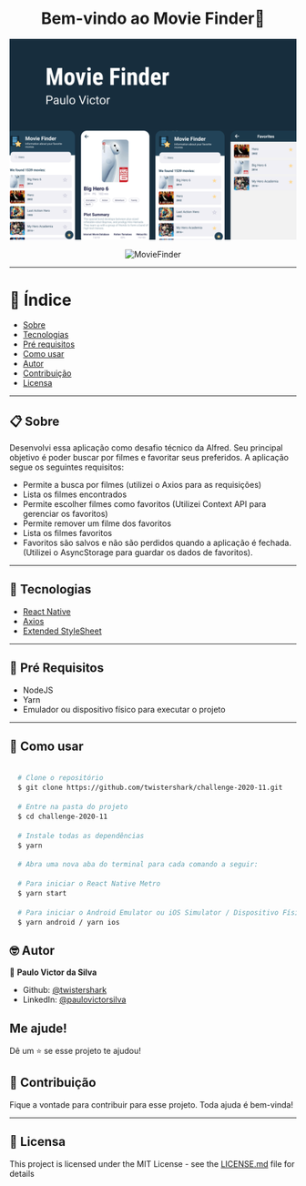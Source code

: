 <h1 align="center">Bem-vindo ao Movie Finder🎥</h1>
<p align="center">
  <img alt="Capa" src="https://github.com/twistershark/challenge-2020-11/blob/main/assets/capa.png" />
</p>


<p align="center">
  <img src="./assets/moviefinder.gif" alt="MovieFinder" width="300px">
</p>

---
# 📑 Índice

- [Sobre](#-sobre)
- [Tecnologias](#-tecnologias)
- [Pré requisitos](#-pre-requisitos)
- [Como usar](#-como-usar)
- [Autor](#-autor)
- [Contribuição](#-contribuicao)
- [Licensa](#-licensa)
---

## 📋 Sobre

Desenvolvi essa aplicação como desafio técnico da Alfred. Seu principal objetivo é poder buscar por filmes e favoritar seus preferidos. A aplicação segue os seguintes requisitos:

- Permite a busca por filmes (utilizei o Axios para as requisições)
- Lista os filmes encontrados
- Permite escolher filmes como favoritos (Utilizei Context API para gerenciar os favoritos)
- Permite remover um filme dos favoritos
- Lista os filmes favoritos
- Favoritos são salvos e não são perdidos quando a aplicação é fechada. (Utilizei o AsyncStorage para guardar os dados de favoritos).

---

## 🚀 Tecnologias

- [React Native](https://reactnative.dev/)
- [Axios](https://www.npmjs.com/package/axios)
- [Extended StyleSheet](https://github.com/vitalets/react-native-extended-stylesheet)

---

## 🔧 Pré Requisitos

- NodeJS
- Yarn
- Emulador ou dispositivo físico para executar o projeto

---
## 🌟 Como usar

```sh

  # Clone o repositório
  $ git clone https://github.com/twistershark/challenge-2020-11.git

  # Entre na pasta do projeto
  $ cd challenge-2020-11

  # Instale todas as dependências
  $ yarn

  # Abra uma nova aba do terminal para cada comando a seguir:

  # Para iniciar o React Native Metro
  $ yarn start
  
  # Para iniciar o Android Emulator ou iOS Simulator / Dispositivo Físico
  $ yarn android / yarn ios

```


## 🤓 Autor

👤 **Paulo Victor da Silva**

* Github: [@twistershark](https://github.com/twistershark)
* LinkedIn: [@paulovictorsilva](https://linkedin.com/in/paulovictorsilva)

## Me ajude!

Dê um ⭐️ se esse projeto te ajudou!

## 🤝 Contribuição

Fique a vontade para contribuir para esse projeto. Toda ajuda é bem-vinda!

---

## 📃 Licensa

This project is licensed under the MIT License - see the [LICENSE.md](LICENSE) file for details

